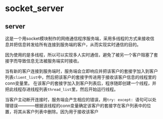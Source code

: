 # socket_server

## server
这是一个用socket模块制作的网络通信程序服务端，采用多线程的方式来接收信息并把信息转发给所有连接到服务端的客户，从而实现实时通信的目的。

因为使用的是多线程，所以可以实现多人实时通信，避免了被另一个客户阻塞了套接字而导致信息无法被服务端实时接收。

当有新的客户连接到服务端时，服务端会立即响应并把该客户的套接字加入到客户列表```client_list```中，然后把该客户的套接字传进用于接收该客户信息的线程里的conn变量里。
在该客户的套接字加入到客户列表后，程序随即创建一个线程，并把此线程存进线程列表```thread_list```里，然后开始运行线程。

当客户主动断开连接时，服务端会产生相应的错误，用```try: except: ```语句可以处理错误————根据该线程的conn变量确定该客户的套接字在客户列表中的位置，将其从客户列表中删除。因为用于接收该客户
